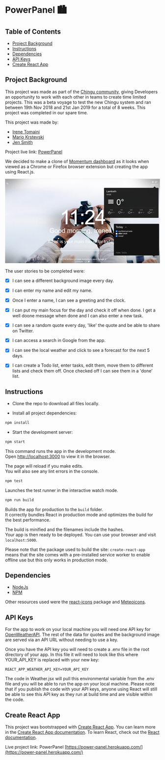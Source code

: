 # PowerPanel 🏙️

## Table of Contents

* [Project Background](#projectbackground)
* [Instructions](#instructions)
* [Dependencies](#dependencies)
* [API Keys](#apikeys)
* [Create React App](#createreactapp)

## Project Background

This project was made as part of the [Chingu community](https://chingu.io/), giving Developers an opportunity to work with each other in teams to create time limited projects. This was a beta voyage to test the new Chingu system and ran between 19th Nov 2018 and 21st Jan 2019 for a total of 8 weeks. This project was completed in our spare time.

This project was made by:
* [Irene Tomaini](https://github.com/ir3ne)
* [Mario Krstevski](https://github.com/MarioKrstevski)
* [Jen Smith](https://github.com/jennifersmithuk)

Project live link: [PowerPanel](https://power-panel.herokuapp.com/)

We decided to make a clone of [Momentum dashboard](https://momentumdash.com/) as it looks when viewed as a Chrome or Firefox browser extension but creating the app using React.js. 

![](/Screenshot_310119_PowerPanel.png)

The user stories to be completed were:

- [x] I can see a different background image every day.
- [x] I can enter my name and edit my name.
- [x] Once I enter a name, I can see a greeting and the clock.
- [x] I can put my main focus for the day and check it off when done. I get a well doone message when done and I can also enter a new task.
- [x] I can see a random quote every day, 'like' the quote and be able to share on Twitter.
- [x] I can access a search in Google from the app.
- [x] I can see the local weather and click to see a forecast for the next 5 days.
- [x] I can create a Todo list, enter tasks, edit them, move them to different lists and check them off. Once checked off I can see them in a 'done' list.


## Instructions

* Clone the repo to download all files locally.

* Install all project dependencies: 
```bash
npm install
```
* Start the development server: 
```bash
npm start
```

This command runs the app in the development mode.<br>
Open [http://localhost:3000](http://localhost:3000) to view it in the browser.

The page will reload if you make edits.<br>
You will also see any lint errors in the console.

```bash
npm test
```

Launches the test runner in the interactive watch mode.<br>

```bash
npm run build
```

Builds the app for production to the `build` folder.<br>
It correctly bundles React in production mode and optimizes the build for the best performance. 

The build is minified and the filenames include the hashes.<br>
Your app is then ready to be deployed.
You can use your browser and visit `localhost:5000`.

Please note that the package used to build the site: `create-react-app` means that the site comes with a pre-installed service worker to enable offline use but this only works in production mode.


## Dependencies

* [NodeJs](https://nodejs.org/en/)
* [NPM](https://www.npmjs.com/)

Other resources used were the [react-icons](http://react-icons.netlify.com/) package and [Meteoicons](https://icomoon.io).

## API Keys

For the app to work on your local machine you will need one API key for [OpenWeatherAPI](https://openweathermap.org/api). The rest of the data for quotes and the background image are served via an API URL without needing to use a key.

Once you have the API key you will need to create a .env file in the root directory of your app. In this file it will need to look like this where YOUR_API_KEY is replaced with your new key:

```
REACT_APP_WEATHER_API_KEY=YOUR_API_KEY
```

The code in Weather.jsx will pull this environmental variable from the .env file and you will be able to run the app on your local machine. Please note that if you publish the code with your API keys, anyone using React will still be able to see this API key as they run at build time and are visible within the code.

## Create React App

This project was bootstrapped with [Create React App](https://github.com/facebookincubator/create-react-app). 
You can learn more in the [Create React App documentation](https://facebook.github.io/create-react-app/docs/getting-started).
To learn React, check out the [React documentation](https://reactjs.org/).


Live project link: PowerPanel [https://power-panel.herokuapp.com/](https://power-panel.herokuapp.com/)